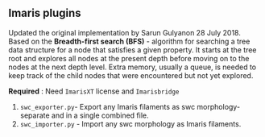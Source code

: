 ## Imaris plugins

Updated the original implementation by Sarun Gulyanon 28 July 2018.
Based on the **Breadth-first search (BFS)** - algorithm for searching a tree data structure for a node that satisfies a given property. It starts at the tree root and explores all nodes at the present depth before moving on to the nodes at the next depth level. Extra memory, usually a queue, is needed to keep track of the child nodes that were encountered but not yet explored.

**Required** : Need `ImarisXT` license and `Imarisbridge`

1. `swc_exporter.py`- Export any Imaris filaments as swc morphology- separate and in a single combined file.
2. `swc_importer.py` - Import any swc morphology as Imaris filaments.

